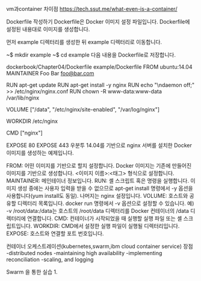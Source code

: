 vm과container 차이점
https://tech.ssut.me/what-even-is-a-container/




Dockerfile 작성하기
Dockerfile은 Docker 이미지 설정 파일입니다. Dockerfile에 설정된 내용대로 이미지를 생성합니다.

먼저 example 디렉터리를 생성한 뒤 example 디렉터리로 이동합니다.

~$ mkdir example
~$ cd example
다음 내용을 Dockerfile로 저장합니다.

dockerbook/Chapter04/Dockerfile
example/Dockerfile
FROM ubuntu:14.04
MAINTAINER Foo Bar <foo@bar.com>

RUN apt-get update
RUN apt-get install -y nginx
RUN echo "\ndaemon off;" >> /etc/nginx/nginx.conf
RUN chown -R www-data:www-data /var/lib/nginx

VOLUME ["/data", "/etc/nginx/site-enabled", "/var/log/nginx"]

WORKDIR /etc/nginx

CMD ["nginx"]

EXPOSE 80
EXPOSE 443
우분투 14.04를 기반으로 nginx 서버를 설치한 Docker 이미지를 생성하는 예제입니다.

FROM: 어떤 이미지를 기반으로 할지 설정합니다. Docker 이미지는 기존에 만들어진 이미지를 기반으로 생성합니다. <이미지 이름>:<태그> 형식으로 설정합니다.
MAINTAINER: 메인테이너 정보입니다.
RUN: 셸 스크립트 혹은 명령을 실행합니다.
이미지 생성 중에는 사용자 입력을 받을 수 없으므로 apt-get install 명령에서 -y 옵션을 사용합니다(yum install도 동일).
나머지는 nginx 설정입니다.
VOLUME: 호스트와 공유할 디렉터리 목록입니다. docker run 명령에서 -v 옵션으로 설정할 수 있습니다. 예) -v /root/data:/data는 호스트의 /root/data 디렉터리를 Docker 컨테이너의 /data 디렉터리에 연결합니다.
CMD: 컨테이너가 시작되었을 때 실행할 실행 파일 또는 셸 스크립트입니다.
WORKDIR: CMD에서 설정한 실행 파일이 실행될 디렉터리입니다.
EXPOSE: 호스트와 연결할 포트 번호입니다.


컨테이너 오케스트레이션(kubernetes,swarm,ibm cloud container service) 장점
-distributed nodes 
-maintaining high availability 
-implementing reconciliation
-scaling, and logging

Swarm 을 통한 실습
1.
